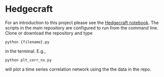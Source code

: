 # Hedgecraft
For an introduction to this project please see the [Hedgecraft notebook](https://nbviewer.jupyter.org/github/mayabenowitz/Hedgecraft/blob/master/notebooks/Hedgecraft.ipynb). The scripts in the main repository are configured to run from the command line. Clone or download the repository and type

```python {filename}.py```

in the terminal. E.g.,

```python plt_corr_nx.py```

will plot a time series correlation network using the the data in the repo.
